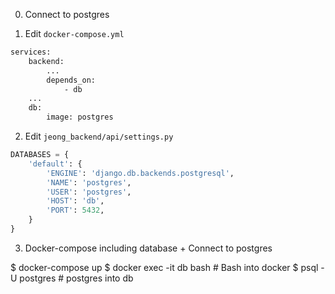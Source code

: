 0. Connect to postgres

1. Edit `docker-compose.yml`
```dockerfile
services:
    backend:
        ...
        depends_on:
            - db
    ...
    db:
        image: postgres
```

2. Edit `jeong_backend/api/settings.py`
```python
DATABASES = {
    'default': {
        'ENGINE': 'django.db.backends.postgresql',
        'NAME': 'postgres',
        'USER': 'postgres',
        'HOST': 'db',
        'PORT': 5432,
    }
}
```

3. Docker-compose including database + Connect to postgres

$ docker-compose up
$ docker exec -it db bash   # Bash into docker
$ psql -U postgres          # postgres into db
